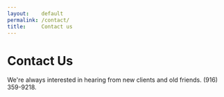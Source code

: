 ```yaml
---
layout:    default
permalink: /contact/
title:     Contact us
---
```


# Contact Us
We're always interested in hearing from new clients and old friends.  (916) 359-9218.

